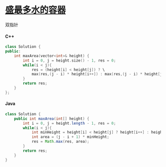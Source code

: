 # [盛最多水的容器](https://leetcode-cn.com/problems/container-with-most-water/)

双指针

#### C++

```c++
class Solution {
public:
    int maxArea(vector<int>& height) {
        int i = 0, j = height.size() - 1, res = 0;
        while(i < j){
            res = (height[i] < height[j]) ? \
            max(res,(j - i) * height[i++]) : max(res,(j - i) * height[j--]);
        }
        return res;
    }
};
```

#### Java

```java
class Solution {
    public int maxArea(int[] height) {
        int i = 0, j = height.length - 1, res = 0;
        while(i < j){
            int minHeight = height[i] < height[j] ? height[i++] : height[j--];
            int area = (j - i + 1) * minHeight;
            res = Math.max(res, area);
        }
        return res;
    }
}
```

